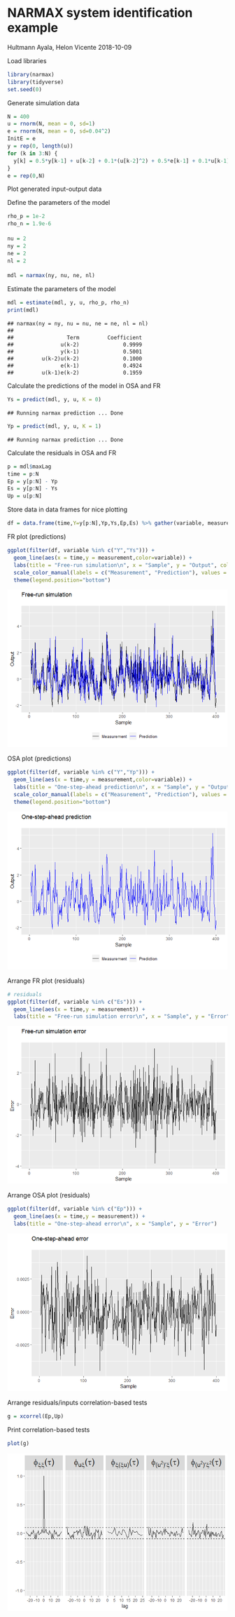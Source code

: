 NARMAX system identification example
================
Hultmann Ayala, Helon Vicente
2018-10-09

Load libraries

``` r
library(narmax)
library(tidyverse)
set.seed(0) 
```

Generate simulation data

``` r
N = 400
u = rnorm(N, mean = 0, sd=1)
e = rnorm(N, mean = 0, sd=0.04^2)
InitE = e
y = rep(0, length(u))
for (k in 3:N) {
  y[k] = 0.5*y[k-1] + u[k-2] + 0.1*(u[k-2]^2) + 0.5*e[k-1] + 0.1*u[k-1]*e[k-2] + e[k]
}
e = rep(0,N)
```

Plot generated input-output data

Define the parameters of the model

``` r
rho_p = 1e-2
rho_n = 1.9e-6

nu = 2
ny = 2
ne = 2
nl = 2

mdl = narmax(ny, nu, ne, nl)
```

Estimate the parameters of the model

``` r
mdl = estimate(mdl, y, u, rho_p, rho_n)
print(mdl)
```

    ## narmax(ny = ny, nu = nu, ne = ne, nl = nl)
    ## 
    ##                 Term         Coefficient
    ##               u(k-2)              0.9999
    ##               y(k-1)              0.5001
    ##         u(k-2)u(k-2)              0.1000
    ##               e(k-1)              0.4924
    ##         u(k-1)e(k-2)              0.1959

Calculate the predictions of the model in OSA and FR

``` r
Ys = predict(mdl, y, u, K = 0)
```

    ## Running narmax prediction ... Done

``` r
Yp = predict(mdl, y, u, K = 1)
```

    ## Running narmax prediction ... Done

Calculate the residuals in OSA and FR

``` r
p = mdl$maxLag
time = p:N
Ep = y[p:N] - Yp
Es = y[p:N] - Ys
Up = u[p:N]
```

Store data in data frames for nice plotting

``` r
df = data.frame(time,Y=y[p:N],Yp,Ys,Ep,Es) %>% gather(variable, measurement, -time)
```

FR plot (predictions)

``` r
ggplot(filter(df, variable %in% c("Y","Ys"))) +
  geom_line(aes(x = time,y = measurement,color=variable)) +
  labs(title = "Free-run simulation\n", x = "Sample", y = "Output", color = "\n") +
  scale_color_manual(labels = c("Measurement", "Prediction"), values = c("black", "blue")) +
  theme(legend.position="bottom")
```

![](narmax_files/figure-markdown_github/unnamed-chunk-23-1.png)

OSA plot (predictions)

``` r
ggplot(filter(df, variable %in% c("Y","Yp"))) +
  geom_line(aes(x = time,y = measurement,color=variable)) +
  labs(title = "One-step-ahead prediction\n", x = "Sample", y = "Output", color = "\n") +
  scale_color_manual(labels = c("Measurement", "Prediction"), values = c("black", "blue")) +
  theme(legend.position="bottom")
```

![](narmax_files/figure-markdown_github/unnamed-chunk-24-1.png)

Arrange FR plot (residuals)

``` r
# residuals
ggplot(filter(df, variable %in% c("Es"))) +
  geom_line(aes(x = time,y = measurement)) +
  labs(title = "Free-run simulation error\n", x = "Sample", y = "Error")
```

![](narmax_files/figure-markdown_github/unnamed-chunk-25-1.png)

Arrange OSA plot (residuals)

``` r
ggplot(filter(df, variable %in% c("Ep"))) +
  geom_line(aes(x = time,y = measurement)) +
  labs(title = "One-step-ahead error\n", x = "Sample", y = "Error")
```

![](narmax_files/figure-markdown_github/unnamed-chunk-26-1.png)

Arrange residuals/inputs correlation-based tests

``` r
g = xcorrel(Ep,Up)
```

Print correlation-based tests

``` r
plot(g)
```

![](narmax_files/figure-markdown_github/unnamed-chunk-28-1.png)
